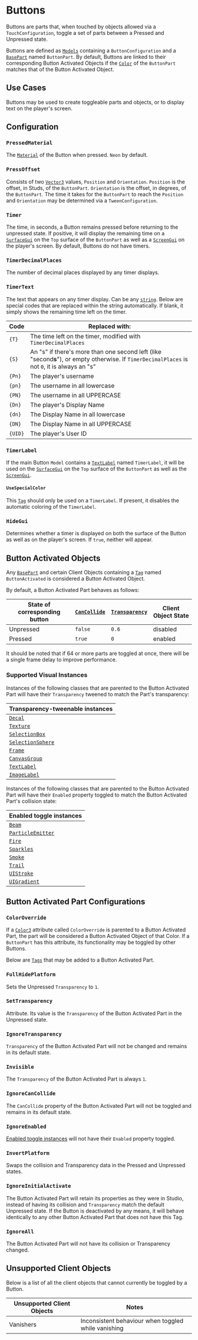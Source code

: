 # Buttons

Buttons are parts that, when touched by objects allowed via a `TouchConfiguration`, toggle a set of parts between a Pressed and Unpressed state.

Buttons are defined as [`Models`](https://create.roblox.com/docs/reference/engine/classes/Model) containing a `ButtonConfiguration` and a [`BasePart`](https://create.roblox.com/docs/reference/engine/classes/BasePart) named `ButtonPart`. By default, Buttons are linked to their corresponding Button Activated Objects if the [`Color`](https://create.roblox.com/docs/reference/engine/classes/BasePart#Color) of the `ButtonPart` matches that of the Button Activated Object.

## Use Cases

Buttons may be used to create toggleable parts and objects, or to display text on the player's screen.

## Configuration

### `PressedMaterial`

The [`Material`](https://create.roblox.com/docs/reference/engine/enums/Material) of the Button when pressed. `Neon` by default.

### `PressOffset`

Consists of two [`Vector3`](https://create.roblox.com/docs/reference/engine/datatypes/Vector3) values, `Position` and `Orientation`. `Position` is the offset, in Studs, of the `ButtonPart`. `Orientation` is the offset, in degrees, of the `ButtonPart`. The time it takes for the `ButtonPart` to reach the `Position` and `Orientation` may be determined via a `TweenConfiguration`.

### `Timer`

The time, in seconds, a Button remains pressed before returning to the unpressed state. If positive, it will display the remaining time on a [`SurfaceGui`](https://create.roblox.com/docs/reference/engine/classes/SurfaceGui) on the `Top` surface of the `ButtonPart` as well as a [`ScreenGui`](https://create.roblox.com/docs/reference/engine/classes/ScreenGui) on the player's screen. By default, Buttons do not have timers.

### `TimerDecimalPlaces`

The number of decimal places displayed by any timer displays.

### `TimerText`

The text that appears on any timer display. Can be any [`string`](https://create.roblox.com/docs/reference/engine/libraries/string). Below are special codes that are replaced within the string automatically. If blank, it simply shows the remaining time left on the timer.

| Code | Replaced with: |
|------|---------------------------|
| `{T}` | The time left on the timer, modified with `TimerDecimalPlaces` |
| `{S}` | An "s" if there's more than one second left (like "second**s**"), or empty otherwise. If `TimerDecimalPlaces` is not `0`, it is always an "s" |
| `{Pn}` | The player's username |
| `{pn}` | The username in all lowercase |
| `{PN}` | The username in all UPPERCASE |
| `{Dn}` | The player's Display Name |
| `{dn}` | The Display Name in all lowercase |
| `{DN}` | The Display Name in all UPPERCASE |
| `{UID}` | The player's User ID |

### `TimerLabel`

If the main Button `Model` contains a [`TextLabel`](https://create.roblox.com/docs/reference/engine/classes/TextLabel) named `TimerLabel`, it will be used on the [`SurfaceGui`](https://create.roblox.com/docs/reference/engine/classes/SurfaceGui) on the `Top` surface of the `ButtonPart` as well as the [`ScreenGui`](https://create.roblox.com/docs/reference/engine/classes/ScreenGui).

#### `UseSpecialColor`

This [`Tag`](https://create.roblox.com/docs/reference/engine/classes/CollectionService) should only be used on a `TimerLabel`. If present, it disables the automatic coloring of the `TimerLabel`.

### `HideGui`

Determines whether a timer is displayed on both the surface of the Button as well as on the player's screen. If `true`, neither will appear.

## Button Activated Objects

Any [`BasePart`](https://create.roblox.com/docs/reference/engine/classes/BasePart) and certain Client Objects containing a [`Tag`](https://create.roblox.com/docs/reference/engine/classes/CollectionService) named `ButtonActivated` is considered a Button Activated Object.

By default, a Button Activated Part behaves as follows:

| State of corresponding button | [`CanCollide`](https://create.roblox.com/docs/reference/engine/classes/BasePart#CanCollide) | [`Transparency`](https://create.roblox.com/docs/reference/engine/classes/BasePart#Transparency) | Client Object State |
|-------------------------------|--------------|----------------|----------------|
| Unpressed                     | `false`      | `0.6`          | disabled |
| Pressed                       | `true`       | `0`            | enabled |

It should be noted that if 64 or more parts are toggled at once, there will be a single frame delay to improve performance.

### Supported Visual Instances

Instances of the following classes that are parented to the Button Activated Part will have their `Transparency` tweened to match the Part's transparency:

| Transparency-tweenable instances |
|--------------------------------|
| [`Decal`](https://create.roblox.com/docs/reference/engine/classes/Decal) |
| [`Texture`](https://create.roblox.com/docs/reference/engine/classes/Texture) |
| [`SelectionBox`](https://create.roblox.com/docs/reference/engine/classes/SelectionBox) |
| [`SelectionSphere`](https://create.roblox.com/docs/reference/engine/classes/SelectionSphere) |
| [`Frame`](https://create.roblox.com/docs/reference/engine/classes/Frame) |
| [`CanvasGroup`](https://create.roblox.com/docs/reference/engine/classes/CanvasGroup) |
| [`TextLabel`](https://create.roblox.com/docs/reference/engine/classes/TextLabel) |
| [`ImageLabel`](https://create.roblox.com/docs/reference/engine/classes/ImageLabel) |

Instances of the following classes that are parented to the Button Activated Part will have their `Enabled` property toggled to match the Button Activated Part's collision state:

| Enabled toggle instances |
|---------------------------|
| [`Beam`](https://create.roblox.com/docs/reference/engine/classes/Beam) |
| [`ParticleEmitter`](https://create.roblox.com/docs/reference/engine/classes/ParticleEmitter) |
| [`Fire`](https://create.roblox.com/docs/reference/engine/classes/Fire) |
| [`Sparkles`](https://create.roblox.com/docs/reference/engine/classes/Sparkles) |
| [`Smoke`](https://create.roblox.com/docs/reference/engine/classes/Smoke) |
| [`Trail`](https://create.roblox.com/docs/reference/engine/classes/Trail) |
| [`UIStroke`](https://create.roblox.com/docs/reference/engine/classes/UIStroke) |
| [`UIGradient`](https://create.roblox.com/docs/reference/engine/classes/UIGradient) |

## Button Activated Part Configurations

### `ColorOverride`

If a [`Color3`](https://create.roblox.com/docs/reference/engine/datatypes/Color3) attribute called `ColorOverride` is parented to a Button Activated Part, the part will be considered a Button Activated Object of that Color. If a `ButtonPart` has this attribute, its functionality may be toggled by other Buttons.

Below are [`Tags`](https://create.roblox.com/docs/reference/engine/classes/CollectionService) that may be added to a Button Activated Part.

### `FullHidePlatform`

Sets the Unpressed `Transparency` to `1`.

### `SetTransparency`

Attribute. Its value is the `Transparency` of the Button Activated Part in the Unpressed state.

### `IgnoreTransparency`

`Transparency` of the Button Activated Part will not be changed and remains in its default state.

### `Invisible`

The `Transparency` of the Button Activated Part is always `1`.

### `IgnoreCanCollide`

The `CanCollide` property of the Button Activated Part will not be toggled and remains in its default state.

### `IgnoreEnabled`

[Enabled toggle instances](#supported-visual-instances) will not have their `Enabled` property toggled.

### `InvertPlatform`

Swaps the collision and Transparency data in the Pressed and Unpressed states.

### `IgnoreInitialActivate`

The Button Activated Part will retain its properties as they were in Studio, instead of having its collision and `Transparency` match the default Unpressed state. If the Button is deactivated by any means, it will behave identically to any other Button Activated Part that does not have this Tag.

### `IgnoreAll`

The Button Activated Part will not have its collision or Transparency changed.

## Unsupported Client Objects

Below is a list of all the client objects that cannot currently be toggled by a Button.

| Unsupported Client Objects | Notes |
|------------| ------------------|
| Vanishers | Inconsistent behaviour when toggled while vanishing |
